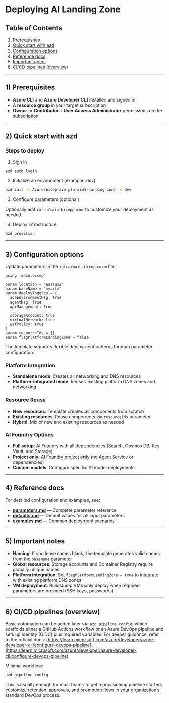# Deploying AI Landing Zone

## Table of Contents

1. [Prerequisites](#2-prerequisites)  
2. [Quick start with azd](#3-quick-start-with-azd)  
3. [Configuration options](#4-configuration-options)  
4. [Reference docs](#5-reference-docs)  
5. [Important notes](#6-important-notes)  
6. [CI/CD pipelines (overview)](#7-cicd-pipelines-overview)  

---

## 1) Prerequisites

* **Azure CLI** and **Azure Developer CLI** installed and signed in  
* A **resource group** in your target subscription  
* **Owner** or **Contributor + User Access Administrator** permissions on the subscription  

---

## 2) Quick start with azd

### Steps to deploy

1) Sign in

```bash
azd auth login
````

2. Initialize an environment (example: dev)

```bash
azd init -t Azure/bicep-avm-ptn-aiml-landing-zone -e dev
```

3. Configure parameters (optional)

Optionally edit `infra/main.bicepparam` to customize your deployment as needed.

4. Deploy infrastructure

```bash
azd provision
```

---

## 3) Configuration options

Update parameters in the `infra/main.bicepparam` file:

```bicep
using 'main.bicep'

param location = 'eastus2'
param baseName = 'myailz'
param deployToggles = {
  acaEnvironmentNsg: true
  agentNsg: true
  apiManagement: true
  ...
  storageAccount: true
  virtualNetwork: true
  wafPolicy: true
}
param resourceIds = {}
param flagPlatformLandingZone = false
```

The template supports flexible deployment patterns through parameter configuration:

### Platform Integration

* **Standalone mode**: Creates all networking and DNS resources
* **Platform-integrated mode**: Reuses existing platform DNS zones and networking

### Resource Reuse

* **New resources**: Template creates all components from scratch
* **Existing resources**: Reuse components via `resourceIds` parameter
* **Hybrid**: Mix of new and existing resources as needed

### AI Foundry Options

* **Full setup**: AI Foundry with all dependencies (Search, Cosmos DB, Key Vault, and Storage)
* **Project only**: AI Foundry project only (no Agent Service or dependencies)
* **Custom models**: Configure specific AI model deployments

---

## 4) Reference docs

For detailed configuration and examples, see:

* **[parameters.md](./parameters.md)** — Complete parameter reference
* **[defaults.md](./defaults.md)** — Default values for all input parameters
* **[examples.md](./examples.md)** — Common deployment scenarios

---

## 5) Important notes

* **Naming**: If you leave names blank, the template generates valid names from the `baseName` parameter
* **Global resources**: Storage accounts and Container Registry require globally unique names
* **Platform integration**: Set `flagPlatformLandingZone = true` to integrate with existing platform DNS zones
* **VM deployment**: Build/Jump VMs only deploy when required parameters are provided (SSH keys, passwords)

---

## 6) CI/CD pipelines (overview)

Basic automation can be added later via `azd pipeline config`, which scaffolds either a GitHub Actions workflow or an Azure DevOps pipeline and sets up identity (OIDC) plus required variables. For deeper guidance, refer to the official docs: [https://learn.microsoft.com/azure/developer/azure-developer-cli/configure-devops-pipeline](https://learn.microsoft.com/azure/developer/azure-developer-cli/configure-devops-pipeline)

Minimal workflow:

```bash
azd pipeline config
```

This is usually enough for most teams to get a provisioning pipeline started; customize retention, approvals, and promotion flows in your organization’s standard DevOps process.

